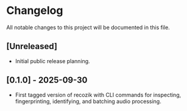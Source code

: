 # Changelog

All notable changes to this project will be documented in this file.

## [Unreleased]
- Initial public release planning.

## [0.1.0] - 2025-09-30
- First tagged version of recozik with CLI commands for inspecting, fingerprinting, identifying, and batching audio processing.
